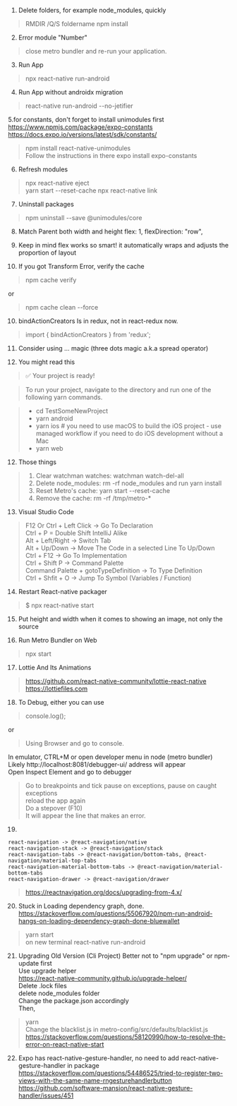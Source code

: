 1. Delete folders, for example node_modules, quickly
> RMDIR /Q/S foldername
> npm install

2. Error module "Number"
>  close metro bundler and re-run your application.

3. Run App
> npx react-native run-android   

4. Run App without androidx migration
> react-native run-android --no-jetifier       

5.for constants, don't forget to install unimodules first
https://www.npmjs.com/package/expo-constants
https://docs.expo.io/versions/latest/sdk/constants/
> npm install react-native-unimodules    
> Follow the instructions in there
> expo install expo-constants

6. Refresh modules 
> npx react-native eject   
> yarn start --reset-cache
> npx react-native link   

7. Uninstall packages
> npm uninstall --save @unimodules/core

8. Match Parent both width and height
flex: 1,
flexDirection: "row",

9. Keep in mind flex works so smart! it automatically wraps and adjusts the proportion of layout

10. If you got Transform Error, verify the cache 
> npm cache verify 

or 

> npm cache clean --force

10. bindActionCreators  Is in redux, not in react-redux now.
> import { bindActionCreators } from 'redux';

11. Consider using ... magic (three dots magic a.k.a spread operator)

12. You might read this
> ✅ Your project is ready!

> To run your project, navigate to the directory and run one of the following yarn commands.

> - cd TestSomeNewProject
> - yarn android
> - yarn ios # you need to use macOS to build the iOS project - use managed workflow if you need to do iOS development without a Mac
> - yarn web

12. Those things
>  1. Clear watchman watches: watchman watch-del-all
>  2. Delete node_modules: rm -rf node_modules and run yarn install
>  3. Reset Metro's cache: yarn start --reset-cache
>  4. Remove the cache: rm -rf /tmp/metro-*

13. Visual Studio Code
> F12 Or Ctrl + Left Click  -> Go To Declaration  
> Ctrl + P = Double Shift IntelliJ Alike  
> Alt + Left/Right -> Switch Tab  
> Alt + Up/Down -> Move The Code in a selected Line To Up/Down  
> Ctrl + F12 -> Go To Implementation  
> Ctrl + Shift P -> Command Palette  
> Command Palette + gotoTypeDefinition -> To Type Definition  
> Ctrl + Shfit + O -> Jump To Symbol (Variables / Function)  

14. Restart React-native packager
> $ npx react-native start

15. Put height and width when it comes to showing an image, not only the source

16. Run Metro Bundler on Web
> npx start

17. Lottie And Its Animations
> https://github.com/react-native-community/lottie-react-native  
> https://lottiefiles.com  

18. To Debug, either you can use  
> console.log();

or  

> Using Browser and go to console.  

In emulator, CTRL+M or open developer menu in node (metro bundler)  
Likely http://localhost:8081/debugger-ui/ address will appear  
Open Inspect Element and go to debugger  

> Go to breakpoints and tick pause on exceptions, pause on caught exceptions  
> reload the app again  
> Do a stepover (F10)   
It will appear the line that makes an error.  

19. 

    react-navigation -> @react-navigation/native
    react-navigation-stack -> @react-navigation/stack
    react-navigation-tabs -> @react-navigation/bottom-tabs, @react-navigation/material-top-tabs
    react-navigation-material-bottom-tabs -> @react-navigation/material-bottom-tabs
    react-navigation-drawer -> @react-navigation/drawer
    
> https://reactnavigation.org/docs/upgrading-from-4.x/  

20. Stuck in Loading dependency graph, done.
https://stackoverflow.com/questions/55067920/npm-run-android-hangs-on-loading-dependency-graph-done-bluewallet
> yarn start  
on new terminal
> react-native run-android

21. Upgrading Old Version (Cli Project)
Better not to "npm upgrade" or npm-update first  
Use upgrade helper  
https://react-native-community.github.io/upgrade-helper/  
Delete .lock files  
delete node_modules folder  
Change the package.json accordingly  
Then,     
> yarn  
Change the blacklist.js in metro-config/src/defaults/blacklist.js
https://stackoverflow.com/questions/58120990/how-to-resolve-the-error-on-react-native-start


22. Expo has react-native-gesture-handler, no need to add react-native-gesture-handler in package
https://stackoverflow.com/questions/54486525/tried-to-register-two-views-with-the-same-name-rngesturehandlerbutton
https://github.com/software-mansion/react-native-gesture-handler/issues/451
